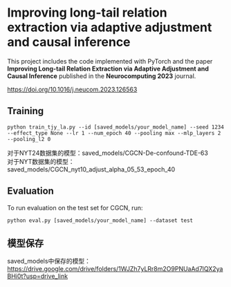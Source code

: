 Improving long-tail relation extraction via adaptive adjustment and causal inference
==========

This project includes the code implemented with PyTorch and the paper **Improving Long-tail Relation Extraction via Adaptive Adjustment and Causal Inference** published in the **Neurocomputing 2023** journal.

https://doi.org/10.1016/j.neucom.2023.126563

## Training
```
python train_tjy_la.py --id [saved_models/your_model_name] --seed 1234 --effect_type None --lr 1 --num_epoch 40 --pooling max --mlp_layers 2 --pooling_l2 0
```
对于NYT24数据集的模型：saved_models/CGCN-De-confound-TDE-63  
对于NYT数据集的模型：saved_models/CGCN_nyt10_adjust_alpha_05_53_epoch_40
## Evaluation

To run evaluation on the test set for CGCN, run:
```
python eval.py [saved_models/your_model_name] --dataset test
```

## 模型保存
saved_models中保存的模型：https://drive.google.com/drive/folders/1WJZh7yLRr8m2O9PNUaAd7lQX2yaBHi0t?usp=drive_link

